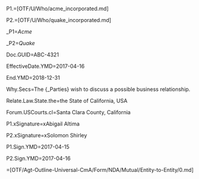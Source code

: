 P1.=[OTF/U/Who/acme_incorporated.md]

P2.=[OTF/U/Who/quake_incorporated.md]

_P1=<i>Acme</i>

_P2=<i>Quake</i>


Doc.GUID=ABC-4321

EffectiveDate.YMD=2017-04-16

End.YMD=2018-12-31

Why.Secs=The {_Parties} wish to discuss a possible business relationship.

Relate.Law.State.the=the State of California, USA

Forum.USCourts.cl=Santa Clara County, California

P1.xSignature=xAbigail Altima

P2.xSignature=xSolomon Shirley

P1.Sign.YMD=2017-04-15

P2.Sign.YMD=2017-04-16

=[OTF/Agt-Outline-Universal-CmA/Form/NDA/Mutual/Entity-to-Entity/0.md]
